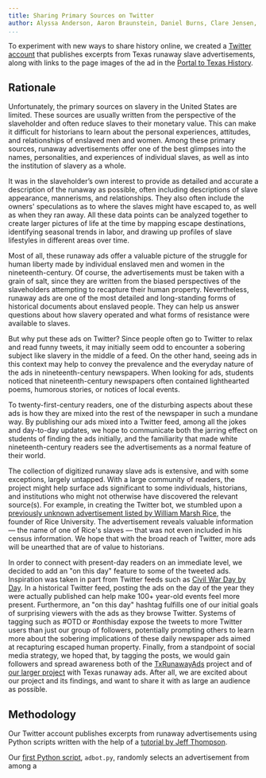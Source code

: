 ```yaml
---
title: Sharing Primary Sources on Twitter
author: Alyssa Anderson, Aaron Braunstein, Daniel Burns, Clare Jensen, Caleb McDaniel, and Kaitlyn Sisk
...
```


To experiment with new ways to share history online, we created a [Twitter account](http://twitter.com/TxRunawayAds) that publishes excerpts from Texas runaway slave advertisements, along with links to the page images of the ad in the [Portal to Texas History](http://texashistory.unt.edu).

## Rationale

Unfortunately, the primary sources on slavery in the United States are limited. These sources are usually written from the perspective of the slaveholder and often reduce slaves to their monetary value. This can make it difficult for historians to learn about the personal experiences, attitudes, and relationships of enslaved men and women. Among these primary sources, runaway advertisements offer one of the best glimpses into the names, personalities, and experiences of individual slaves, as well as into the institution of slavery as a whole.

It was in the slaveholder’s own interest to provide as detailed and accurate a description of the runaway as possible, often including descriptions of slave appearance, mannerisms, and relationships. They also often include the owners' speculations as to where the slaves might have escaped to, as well as when they ran away. All these data points can be analyzed together to create larger pictures of life at the time by mapping escape destinations, identifying seasonal trends in labor, and drawing up profiles of slave lifestyles in different areas over time.

Most of all, these runaway ads offer a valuable picture of the struggle for human liberty made by individual enslaved men and women in the nineteenth-century. Of course, the advertisements must be taken with a grain of salt, since they are written from the biased perspectives of the slaveholders attempting to recapture their human property. Nevertheless, runaway ads are one of the most detailed and long-standing forms of historical documents about enslaved people. They can help us answer questions about how slavery operated and what forms of resistance were available to slaves.

But why put these ads on Twitter? Since people often go to Twitter to relax and read funny tweets, it may initially seem odd to encounter a sobering subject like slavery in the middle of a feed. On the other hand, seeing ads in this context may help to convey the prevalence and the everyday nature of the ads in nineteenth-century newspapers. When looking for ads, students noticed that nineteenth-century newspapers often contained lighthearted poems, humorous stories, or notices of local events.

To twenty-first-century readers, one of the disturbing aspects about these ads is how they are mixed into the rest of the newspaper in such a mundane way. By publishing our ads mixed into a Twitter feed, among all the jokes and day-to-day updates, we hope to communicate both the jarring effect on students of finding the ads initially, and the familiarity that made white nineteenth-century readers see the advertisements as a normal feature of their world.

The collection of digitized runaway slave ads is extensive, and with some exceptions, largely untapped. With a large community of readers, the project might help surface ads significant to some individuals, historians, and institutions who might not otherwise have discovered the relevant source(s). For example, in creating the Twitter bot, we stumbled upon a [previously unknown advertisement listed by William Marsh Rice](http://texashistory.unt.edu/ark:/67531/metapth235886/m1/3/zoom/?zoom=5&lat=8260&lon=3904), the founder of Rice University. The advertisement reveals valuable information –– the name of one of Rice's slaves –– that was not even included in his census information. We hope that with the broad reach of Twitter, more ads will be unearthed that are of value to historians.

In order to connect with present-day readers on an immediate level, we decided to add an "on this day" feature to some of the tweeted ads. Inspiration was taken in part from Twitter feeds such as [Civil War Day by Day](https://twitter.com/CWDaybyDay). In a historical Twitter feed, posting the ads on the day of the year they were actually published can help make 100+ year-old events feel more present. Furthermore, an "on this day" hashtag fulfills one of our initial goals of surprising viewers with the ads as they browse Twitter. Systems of tagging such as #OTD or #onthisday expose the tweets to more Twitter users than just our group of followers, potentially prompting others to learn more about the sobering implications of these daily newspaper ads aimed at recapturing escaped human property. Finally, from a standpoint of social media strategy, we hoped that, by tagging the posts, we would gain followers and spread awareness both of the [TxRunawayAds](https://twitter.com/TxRunawayAds) project and of [our larger project](http://ricedh.github.io/) with Texas runaway ads. After all, we are excited about our project and its findings, and want to share it with as large an audience as possible.

## Methodology

Our Twitter account publishes excerpts from runaway advertisements using Python scripts written with the help of a [tutorial by Jeff Thompson](http://www.jeffreythompson.org/blog/2013/12/02/tutorial-twitter-bots/).

Our [first Python script](https://github.com/ricedh/adbot/blob/master/adbot.py), `adbot.py`, randomly selects an advertisement from among a

